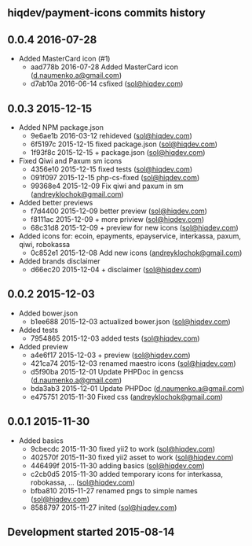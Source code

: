 hiqdev/payment-icons commits history
------------------------------------

## 0.0.4 2016-07-28

- Added MasterCard icon (#1)
    - aad778b 2016-07-28 Added MasterCard icon (d.naumenko.a@gmail.com)
    - d7ab10a 2016-06-14 csfixed (sol@hiqdev.com)

## 0.0.3 2015-12-15

- Added NPM package.json
    - 9e6ae1b 2016-03-12 rehideved (sol@hiqdev.com)
    - 6f5197c 2015-12-15 fixed package.json (sol@hiqdev.com)
    - 1f93f8c 2015-12-15 + package.json (sol@hiqdev.com)
- Fixed Qiwi and Paxum sm icons
    - 4356e10 2015-12-15 fixed tests (sol@hiqdev.com)
    - 091f097 2015-12-15 php-cs-fixed (sol@hiqdev.com)
    - 99368e4 2015-12-09 Fix qiwi and paxum in sm (andreyklochok@gmail.com)
- Added better previews
    - f7d4400 2015-12-09 better preview (sol@hiqdev.com)
    - f8111ac 2015-12-09 + more priview (sol@hiqdev.com)
    - 68c31d8 2015-12-09 + preview for new icons (sol@hiqdev.com)
- Added icons for: ecoin, epayments, epayservice, interkassa, paxum, qiwi, robokassa
    - 0c852e1 2015-12-08 Add new icons (andreyklochok@gmail.com)
- Added brands disclaimer
    - d66ec20 2015-12-04 + disclaimer (sol@hiqdev.com)

## 0.0.2 2015-12-03

- Added bower.json
    - b1ee688 2015-12-03 actualized bower.json (sol@hiqdev.com)
- Added tests
    - 7954865 2015-12-03 added tests (sol@hiqdev.com)
- Added preview
    - a4e6f17 2015-12-03 + preview (sol@hiqdev.com)
    - 421ca74 2015-12-03 renamed maestro icons (sol@hiqdev.com)
    - d5f90ba 2015-12-01 Update PHPDoc in gencss (d.naumenko.a@gmail.com)
    - bda3ab3 2015-12-01 Update PHPDoc (d.naumenko.a@gmail.com)
    - e475751 2015-11-30 Fixed css (andreyklochok@gmail.com)

## 0.0.1 2015-11-30

- Added basics
    - 9cbecdc 2015-11-30 fixed yii2 to work (sol@hiqdev.com)
    - 402570f 2015-11-30 fixed yii2 asset to work (sol@hiqdev.com)
    - 446499f 2015-11-30 adding basics (sol@hiqdev.com)
    - c2cb0d5 2015-11-30 added temporary icons for interkassa, robokassa, ... (sol@hiqdev.com)
    - bfba810 2015-11-27 renamed pngs to simple names (sol@hiqdev.com)
    - 8588797 2015-11-27 inited (sol@hiqdev.com)

## Development started 2015-08-14

